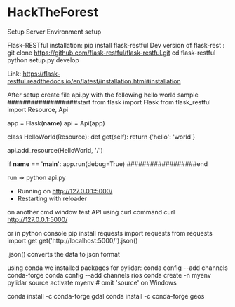 # HackTheForest
Setup
Server Environment setup

Flask-RESTful installation: pip install flask-restful
Dev version of flask-rest :
git clone https://github.com/flask-restful/flask-restful.git
cd flask-restful
python setup.py develop

Link: https://flask-restful.readthedocs.io/en/latest/installation.html#installation

After setup create file api.py with the following hello world sample
##################start
from flask import Flask
from flask_restful import Resource, Api

app = Flask(__name__)
api = Api(app)

class HelloWorld(Resource):
    def get(self):
        return {'hello': 'world'}

api.add_resource(HelloWorld, '/')

if __name__ == '__main__':
    app.run(debug=True)
##################end

run => python api.py

 * Running on http://127.0.0.1:5000/
 * Restarting with reloader
 
 on another cmd window test API using curl command
 curl http://127.0.0.1:5000/
 
 or in python console
 pip install requests
 import requests
 from requests import get
 get('http://localhost:5000/').json()
 
 .json() converts the data to json format
 
 using conda we installed packages for pylidar:
conda config --add channels conda-forge
conda config --add channels rios
conda create -n myenv pylidar
source activate myenv # omit 'source' on Windows

conda install -c conda-forge gdal
conda install -c conda-forge geos

